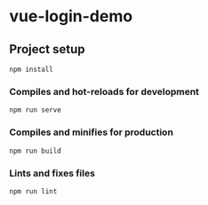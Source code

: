 <!--
 * @Author: Amero
 * @Date: 2022-02-06 22:25:05
 * @LastEditors: Amero
 * @LastEditTime: 2022-02-06 23:41:39
 * @FilePath: \vue-login-demo\README.md
-->
# vue-login-demo

## Project setup
```
npm install
```

### Compiles and hot-reloads for development
```
npm run serve
```

### Compiles and minifies for production
```
npm run build
```

### Lints and fixes files
```
npm run lint
```
